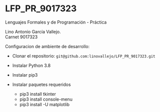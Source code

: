 # LFP_PR_9017323

Lenguajes Formales y de Programación - Práctica

Lino Antonio García Vallejo.  
Carnet 9017323

Configuracion de ambiente de desarrollo:

* Clonar el repositorio:
```git@github.com:linovallejo/LFP_PR_9017323.git```
* Instalar Python 3.8
* Instalar pip3

* Instalar paquetes requeridos

  * pip3 install tkinter
  * pip3 install console-menu
  * pip3 install -U matplotlib
